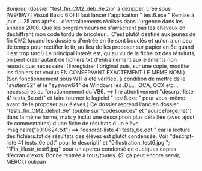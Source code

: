 Bonjour,
(dossier "test_fin_CM2_déb_6e.zip" à dézipper, créé sous [W9/8W7] Visual Basic 6.0)
Il faut lancer l'application " test6.exe "
Remise à jour ....25 ans après... d'entraînements réalisés dans l'urgence dans les années 2000.
Que les programmeurs ne s'arrachent pas les cheveux en déchiffrant mon code tordu de bricoleur... C'est plutôt destiné aux jeunes de fin CM2 (quand les dossiers d'entrée en 6e sont bouclés et qu'on a un peu de temps pour rectifier le tir, au lieu de les proposer sur papier en 6e quand il est trop tard!)
Le principal intérêt est, qu'au vu de la fiche.txt des résultats, on peut créer autant de fichiers.txt d'entraînement aux éléments non réussis que nécessaire. (Enregistrer l'original puis, sur une copie, modifier les fichiers.txt voulus EN CONSERVANT EXACTEMENT LE MEME NOM.)
(Son fonctionnement sous W11 a été vérifiée, à condition de mettre ds le "system32" et le "syswow64" de Windows les .DLL, .OCA, OCX etc... nécessaires au fonctionnement du VB6. ==> lire attentivement "descrpt-liste 41 tests_6e.odt" et faire tourner le logiciel  " test6.exe " pour vous-même avant de le proposer aux élèves.)
Ce dossier reprend l'ancien dossier "tests_fin_CM2_début_6e" (publié sur "codesources" et "sourceforge.net") dans la même forme, mais y inclut une description plus détaillée (avec ajout de commentaires) d'une fiche de résultats d'un élève imaginaire("e010624.txt") ==> "descrpt-liste 41 tests_6e.odt " car la lecture des fichiers.txt de résultats des élèves est plutôt condensée.
Voir "descrpt-liste 41 tests_6e.odt" pour le descriptif et "0illustration_test6.jpg "; "1Fin_illustr_test6.jpg" pour un aperçu condensé de quelques copies d'écran d'exos.
Bonne rentrée à tous/toutes. (Si ça peut encore servir, MERCI.)
oulipan
